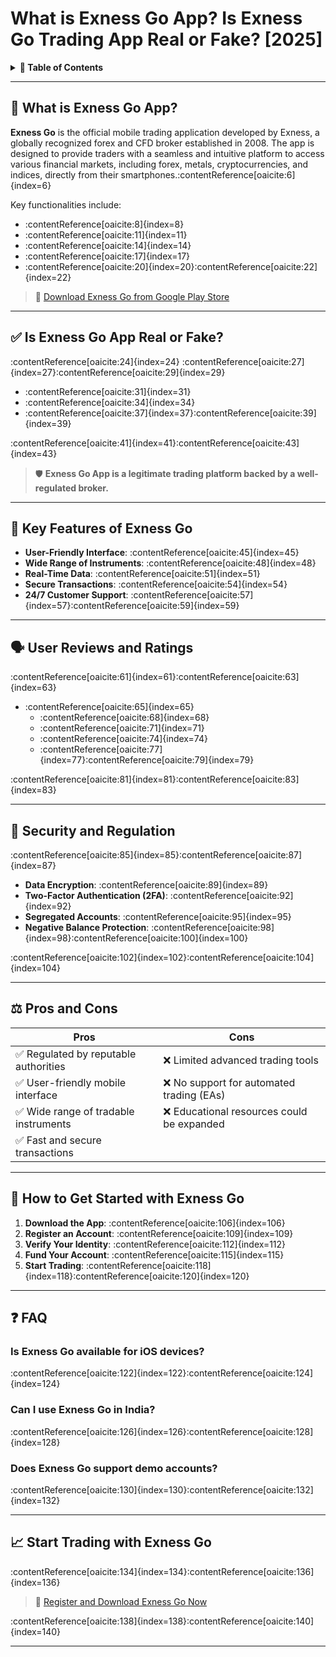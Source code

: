 # What is Exness Go App? Is Exness Go Trading App Real or Fake? [2025]

<details>
<summary><strong>📑 Table of Contents</strong></summary>

- [What is Exness Go App?](#what-is-exness-go-app)
- [Is Exness Go App Real or Fake?](#is-exness-go-app-real-or-fake)
- [Key Features of Exness Go](#key-features-of-exness-go)
- [User Reviews and Ratings](#user-reviews-and-ratings)
- [Security and Regulation](#security-and-regulation)
- [Pros and Cons](#pros-and-cons)
- [How to Get Started with Exness Go](#how-to-get-started-with-exness-go)
- [FAQ](#faq)
- [Start Trading with Exness Go](#start-trading-with-exness-go)

</details>

---

## 📱 What is Exness Go App?

**Exness Go** is the official mobile trading application developed by Exness, a globally recognized forex and CFD broker established in 2008. The app is designed to provide traders with a seamless and intuitive platform to access various financial markets, including forex, metals, cryptocurrencies, and indices, directly from their smartphones.:contentReference[oaicite:6]{index=6}

Key functionalities include:

- :contentReference[oaicite:8]{index=8}
- :contentReference[oaicite:11]{index=11}
- :contentReference[oaicite:14]{index=14}
- :contentReference[oaicite:17]{index=17}
- :contentReference[oaicite:20]{index=20}:contentReference[oaicite:22]{index=22}

> 📲 [Download Exness Go from Google Play Store](https://play.google.com/store/apps/details?id=com.exness.android.go)

---

## ✅ Is Exness Go App Real or Fake?

:contentReference[oaicite:24]{index=24} :contentReference[oaicite:27]{index=27}:contentReference[oaicite:29]{index=29}

- :contentReference[oaicite:31]{index=31}
- :contentReference[oaicite:34]{index=34}
- :contentReference[oaicite:37]{index=37}:contentReference[oaicite:39]{index=39}

:contentReference[oaicite:41]{index=41}:contentReference[oaicite:43]{index=43}

> 🛡️ **Exness Go App is a legitimate trading platform backed by a well-regulated broker.**

---

## 🌟 Key Features of Exness Go

- **User-Friendly Interface**: :contentReference[oaicite:45]{index=45}
- **Wide Range of Instruments**: :contentReference[oaicite:48]{index=48}
- **Real-Time Data**: :contentReference[oaicite:51]{index=51}
- **Secure Transactions**: :contentReference[oaicite:54]{index=54}
- **24/7 Customer Support**: :contentReference[oaicite:57]{index=57}:contentReference[oaicite:59]{index=59}

---

## 🗣️ User Reviews and Ratings

:contentReference[oaicite:61]{index=61}:contentReference[oaicite:63]{index=63}

- :contentReference[oaicite:65]{index=65} 
  - :contentReference[oaicite:68]{index=68}
  - :contentReference[oaicite:71]{index=71}
  - :contentReference[oaicite:74]{index=74}
  - :contentReference[oaicite:77]{index=77}:contentReference[oaicite:79]{index=79}

:contentReference[oaicite:81]{index=81}:contentReference[oaicite:83]{index=83}

---

## 🔐 Security and Regulation

:contentReference[oaicite:85]{index=85}:contentReference[oaicite:87]{index=87}

- **Data Encryption**: :contentReference[oaicite:89]{index=89}
- **Two-Factor Authentication (2FA)**: :contentReference[oaicite:92]{index=92}
- **Segregated Accounts**: :contentReference[oaicite:95]{index=95}
- **Negative Balance Protection**: :contentReference[oaicite:98]{index=98}:contentReference[oaicite:100]{index=100}

:contentReference[oaicite:102]{index=102}:contentReference[oaicite:104]{index=104}

---

## ⚖️ Pros and Cons

| Pros                                  | Cons                                      |
|---------------------------------------|-------------------------------------------|
| ✅ Regulated by reputable authorities  | ❌ Limited advanced trading tools          |
| ✅ User-friendly mobile interface      | ❌ No support for automated trading (EAs)  |
| ✅ Wide range of tradable instruments  | ❌ Educational resources could be expanded |
| ✅ Fast and secure transactions        |                                           |

---

## 🚀 How to Get Started with Exness Go

1. **Download the App**: :contentReference[oaicite:106]{index=106}
2. **Register an Account**: :contentReference[oaicite:109]{index=109}
3. **Verify Your Identity**: :contentReference[oaicite:112]{index=112}
4. **Fund Your Account**: :contentReference[oaicite:115]{index=115}
5. **Start Trading**: :contentReference[oaicite:118]{index=118}:contentReference[oaicite:120]{index=120}

---

## ❓ FAQ

### Is Exness Go available for iOS devices?

:contentReference[oaicite:122]{index=122}:contentReference[oaicite:124]{index=124}

### Can I use Exness Go in India?

:contentReference[oaicite:126]{index=126}:contentReference[oaicite:128]{index=128}

### Does Exness Go support demo accounts?

:contentReference[oaicite:130]{index=130}:contentReference[oaicite:132]{index=132}

---

## 📈 Start Trading with Exness Go

:contentReference[oaicite:134]{index=134}:contentReference[oaicite:136]{index=136}

> 🔗 [Register and Download Exness Go Now](https://one.exnesstrack.org/boarding/sign-up/a/english23)

:contentReference[oaicite:138]{index=138}:contentReference[oaicite:140]{index=140}

---

